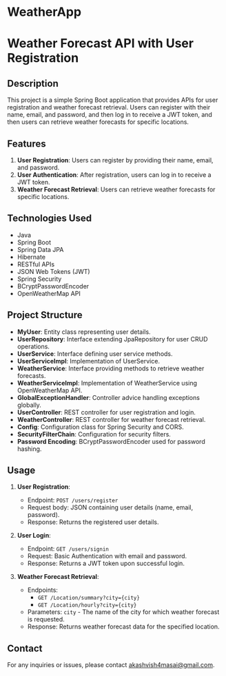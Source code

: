 # WeatherApp

# Weather Forecast API with User Registration

## Description

This project is a simple Spring Boot application that provides APIs for user registration and weather forecast retrieval. Users can register with their name, email, and password, and then log in to receive a JWT token, and then users can retrieve weather forecasts for specific locations.

## Features

1. **User Registration**: Users can register by providing their name, email, and password.
2. **User Authentication**: After registration, users can log in to receive a JWT token.
3. **Weather Forecast Retrieval**: Users can retrieve weather forecasts for specific locations.

## Technologies Used

- Java
- Spring Boot
- Spring Data JPA
- Hibernate
- RESTful APIs
- JSON Web Tokens (JWT)
- Spring Security
- BCryptPasswordEncoder
- OpenWeatherMap API

## Project Structure

- **MyUser**: Entity class representing user details.
- **UserRepository**: Interface extending JpaRepository for user CRUD operations.
- **UserService**: Interface defining user service methods.
- **UserServiceImpl**: Implementation of UserService.
- **WeatherService**: Interface providing methods to retrieve weather forecasts.
- **WeatherServiceImpl**: Implementation of WeatherService using OpenWeatherMap API.
- **GlobalExceptionHandler**: Controller advice handling exceptions globally.
- **UserController**: REST controller for user registration and login.
- **WeatherController**: REST controller for weather forecast retrieval.
- **Config**: Configuration class for Spring Security and CORS.
- **SecurityFilterChain**: Configuration for security filters.
- **Password Encoding**: BCryptPasswordEncoder used for password hashing.

## Usage

1. **User Registration**:

   - Endpoint: `POST /users/register`
   - Request body: JSON containing user details (name, email, password).
   - Response: Returns the registered user details.

2. **User Login**:

   - Endpoint: `GET /users/signin`
   - Request: Basic Authentication with email and password.
   - Response: Returns a JWT token upon successful login.

3. **Weather Forecast Retrieval**:
   - Endpoints:
     - `GET /Location/summary?city={city}`
     - `GET /Location/hourly?city={city}`
   - Parameters: `city` - The name of the city for which weather forecast is requested.
   - Response: Returns weather forecast data for the specified location.

## Contact

For any inquiries or issues, please contact akashvish4masai@gmail.com.
